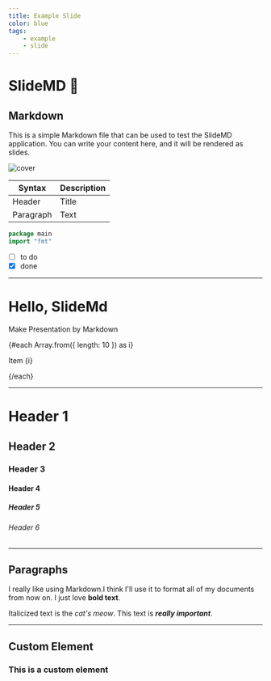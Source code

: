 ```yaml
---
title: Example Slide
color: blue
tags:
    - example
    - slide
---
```


# SlideMD :tada:

## Markdown <!-- .hover:bg-red-500 .bg-blue-200 -->

This is a simple Markdown file that can be used to test the SlideMD application. You can write your content here, and it will be rendered as slides.

![cover](/lorem.png)

| Syntax      | Description |
| - | - |
| Header      | Title       |
| Paragraph   | Text        |

```go
package main
import "fmt"
```

- [ ] to do
- [x] done

---

# Hello, SlideMd <!-- click="1:.opacity-100.translate-y-0 0:.opacity-0.translate-y-[25px]" .transition-all.duration-500 -->
<!-- split:30% -->

Make Presentation by Markdown

{#each Array.from({ length: 10 }) as i}
 <p>Item {i}</p>
{/each}

---

<!-- class:"!bg-blue-100 dark:!bg-gray-500" -->

# Header 1

## Header 2

### Header 3

#### Header 4

##### Header 5

###### Header 6

---

## Paragraphs

I really like using Markdown.I think I'll use it to format all of my documents from now on.
I just love **bold text**.

Italicized text is the *cat's meow*.
This text is ***really important***.

---

## Custom Element

### This is a custom element

